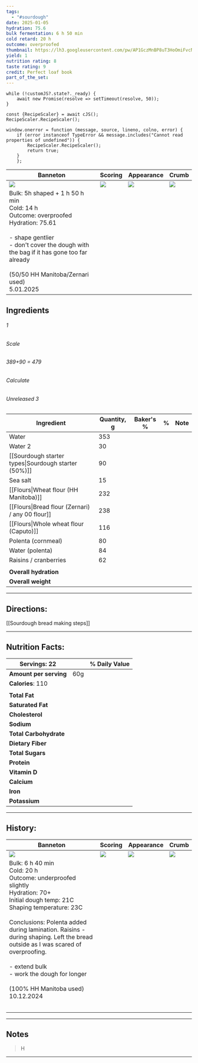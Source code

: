 ```yaml
---
tags:
  - "#sourdough"
date: 2025-01-05
hydration: 75.6
bulk fermentation: 6 h 50 min
cold retard: 20 h
outcome: overproofed
thumbnail: https://lh3.googleusercontent.com/pw/AP1GczMnBP8uT3HoOmiFvcND6RV-TG65wDgMXenr2_F8SxBi_96hXiOg9L_XPCDnX9QE2Lw19_N4E0ylUsSeX70WKVABk44Cq-h_bAaKOOfhkl-pU7MKQJHgiAnUklhM9Ed529DKD-EGabUkvOwTKG9e-icr=w1280-h960-s-no-gm?authuser=0
yield: 1
nutrition rating: 8
taste rating: 9
credit: Perfect loaf book
part_of_the_set:
---
```

```dataviewjs
while (!customJS?.state?._ready) { 
	await new Promise(resolve => setTimeout(resolve, 50)); 
} 

const {RecipeScaler} = await cJS();
RecipeScaler.RecipeScaler();

window.onerror = function (message, source, lineno, colno, error) {
	if (error instanceof TypeError && message.includes("Cannot read properties of undefined")) {
		RecipeScaler.RecipeScaler();
		return true;
	}
    };
```

| Banneton                                                                                                                                                                                                                                     | Scoring                                                                                                                                                                                                                              | Appearance                                                                                                                                                                                                                           | Crumb                                                                                                                                                                                                                                |
| -------------------------------------------------------------------------------------------------------------------------------------------------------------------------------------------------------------------------------------------- | ------------------------------------------------------------------------------------------------------------------------------------------------------------------------------------------------------------------------------------ | ------------------------------------------------------------------------------------------------------------------------------------------------------------------------------------------------------------------------------------ | ------------------------------------------------------------------------------------------------------------------------------------------------------------------------------------------------------------------------------------ |
| ![](https://lh3.googleusercontent.com/pw/AP1GczNgscLWWrjDq0uookMQsvXEmZxl-jvSPDnjWTxhYf9TgE78BZMdvmOXLp_p6Si-5qzS10THvZ_-CrKIkPZBCS89GWEkWffmXPQTM_JZAslJrmUewfSJ8FLOZaFGpBOtoFoKZKMZenvYXiOdasxkZkCQ=w1196-h960-s-no-gm?authuser=0)         | ![](https://lh3.googleusercontent.com/pw/AP1GczNtbx336enVcfETCiRRAXHtG-CsszF0sUrMxLlivJ84LjJo6G9eioSvjEKb7zjls7CNV3IXMYYm-gWqpl5apTKtEEW_Mfk-soC_qj-i1bQD-_BtTdIHuf-0V9Tl7DQdDF4LhSNVMjM9qpmVk8gxW84z=w821-h1039-s-no-gm?authuser=0) | ![](https://lh3.googleusercontent.com/pw/AP1GczMnBP8uT3HoOmiFvcND6RV-TG65wDgMXenr2_F8SxBi_96hXiOg9L_XPCDnX9QE2Lw19_N4E0ylUsSeX70WKVABk44Cq-h_bAaKOOfhkl-pU7MKQJHgiAnUklhM9Ed529DKD-EGabUkvOwTKG9e-icr=w1280-h960-s-no-gm?authuser=0) | ![](https://lh3.googleusercontent.com/pw/AP1GczMg7-XkdL-b5Ghv709aLwDeN3xWsUpz8hdzywa9jRyJVDAzKYfMzyAXceDWLvvZ9CBvBic1nOCzb-WDEIkXaZGftF39I2YBDdPS-L0dYM2amPuFzRNlH-oST-XS6dVHvCK5E9n0aVheRtd8tEShYW7w=w1280-h960-s-no-gm?authuser=0) |
| Bulk: 5h shaped + 1 h 50 h min<br>Cold: 14 h<br>Outcome: overproofed<br>Hydration: 75.61<br><br>- shape gentlier<br>- don't cover the dough with the bag if it has gone too far already<br><br>(50/50 HH Manitoba/Zernari used)<br>5.01.2025 |                                                                                                                                                                                                                                      |                                                                                                                                                                                                                                      |                                                                                                                                                                                                                                      |


## Ingredients

###### 1
###### Scale
###### 389+90 = 479
###### Calculate
###### Unreleased 3

| Ingredient                                           | Quantity, g | Baker's % | %   | Note |
| ---------------------------------------------------- | ----------- | --------- | --- | ---- |
| Water                                                | 353         |           |     |      |
| Water 2                                              | 30          |           |     |      |
| [[Sourdough starter types\|Sourdough starter (50%)]] | 90          |           |     |      |
| Sea salt                                             | 15          |           |     |      |
| [[Flours\|Wheat flour (HH Manitoba)]]                | 232         |           |     |      |
| [[Flours\|Bread flour (Zernari) / any 00 flour]]     | 238         |           |     |      |
| [[Flours\|Whole wheat flour (Caputo)]]               | 116         |           |     |      |
| Polenta (cornmeal)                                   | 80          |           |     |      |
| Water (polenta)                                      | 84          |           |     |      |
| Raisins / cranberries                                | 62          |           |     |      |
|                                                      |             |           |     |      |
| **Overall hydration**                                |             |           |     |      |
| **Overall weight**                                   |             |           |     |      |





---
## Directions:

[[Sourdough bread making steps]]

---
## Nutrition Facts:

| **Servings:** 22       |       | % Daily Value |
| ---------------------- | ----- | ------------- |
| **Amount per serving** | 60g   |               |
| **Calories**: 110      |       |               |
|                        |       |               |
| **Total Fat**          |       |               |
| **Saturated Fat**      |       |               |
| **Cholesterol**        |       |               |
| **Sodium**             |       |               |
| **Total Carbohydrate** |       |               |
| **Dietary Fiber**      |       |               |
| **Total Sugars**       |       |               |
| **Protein**            |       |               |
| **Vitamin D**          |       |               |
| **Calcium**            |       |               |
| **Iron**               |       |               |
| **Potassium**          |       |               |

---
## History:

| Banneton                                                                                                                                                                                                                                                                                                                                                                          | Scoring                                                                                                                                                                                                                              | Appearance                                                                                                                                                                                                                           | Crumb                                                                                                                                                                                                                               |
| --------------------------------------------------------------------------------------------------------------------------------------------------------------------------------------------------------------------------------------------------------------------------------------------------------------------------------------------------------------------------------- | ------------------------------------------------------------------------------------------------------------------------------------------------------------------------------------------------------------------------------------ | ------------------------------------------------------------------------------------------------------------------------------------------------------------------------------------------------------------------------------------ | ----------------------------------------------------------------------------------------------------------------------------------------------------------------------------------------------------------------------------------- |
| ![](https://lh3.googleusercontent.com/pw/AP1GczNb2Qw-kolgrhR0LOgoxCCx86NJnirtqyCmXQpPpR370kBY1fwGGNO9nisG2rwIjiaz363EGhrEEh-wOQavbKBxY6DqtiPrAo3Wzs0BJ-UhM9myTTKcgLB7Hm-dn8xWMmpfQ8QIKPqd1wpBQhC-zHyD=w1115-h858-s-no-gm?authuser=0)                                                                                                                                              | ![](https://lh3.googleusercontent.com/pw/AP1GczN59H75gqG5tMPR9NCM_KxC2bDz0MWyB_s38MmgrVk8oxB7Lliv8-2gJE3d1h5DDJbqMH9jNb3duVrTJzwbCMkYXKY8baXed4zhRH4slaisR180faidjRwsjf2IXmv7P8BMLwClcgtr7RHNMziaIoYe=w1145-h858-s-no-gm?authuser=0) | ![](https://lh3.googleusercontent.com/pw/AP1GczOLeiQAXlcc3rwJeGEuXUTZtGnWtUsPXegOkIaaQXVR5TZeuwjgXqFUGGL3dh6hf01rUGeXYMxSiA3Yu4oKoneyYE_yh5KV76o7phXeo5ASEie2veZW_6pzZ1Tuyzn1KrCSArlNtYtBrokdFTMkWqAJ=w1145-h858-s-no-gm?authuser=0) | ![](https://lh3.googleusercontent.com/pw/AP1GczMbsD9w2fNX2JcDBODTKB7xMs5uFBCgCcf8goQjk8AI53H847irYfuJcWn4-tOUwpEtJ9pSgFoIvsHqU4jiBUq7QAz0O6lq4c3nS44gZiQLd0AovljDnMt7LnI3Gs2z0gGpvn9DhP12cfRrhgNUyhba=w644-h858-s-no-gm?authuser=0) |
| Bulk: 6 h 40 min<br>Cold: 20 h<br>Outcome: underproofed slightly<br>Hydration: 70+<br>Initial dough temp: 21C<br>Shaping temperature: 23C<br><br>Conclusions: Polenta added during lamination. Raisins - during shaping. Left the bread outside as I was scared of overproofing.<br><br>- extend bulk<br>- work the dough for longer<br><br>(100% HH Manitoba used)<br>10.12.2024 |                                                                                                                                                                                                                                      |                                                                                                                                                                                                                                      |                                                                                                                                                                                                                                     |
|                                                                                                                                                                                                                                                                                                                                                                                   |                                                                                                                                                                                                                                      |                                                                                                                                                                                                                                      |                                                                                                                                                                                                                                     |
|                                                                                                                                                                                                                                                                                                                                                                                   |                                                                                                                                                                                                                                      |                                                                                                                                                                                                                                      |                                                                                                                                                                                                                                     |
|                                                                                                                                                                                                                                                                                                                                                                                   |                                                                                                                                                                                                                                      |                                                                                                                                                                                                                                      |                                                                                                                                                                                                                                     |
|                                                                                                                                                                                                                                                                                                                                                                                   |                                                                                                                                                                                                                                      |                                                                                                                                                                                                                                      |                                                                                                                                                                                                                                     |
|                                                                                                                                                                                                                                                                                                                                                                                   |                                                                                                                                                                                                                                      |                                                                                                                                                                                                                                      |                                                                                                                                                                                                                                     |

---
## Notes

> H

---



